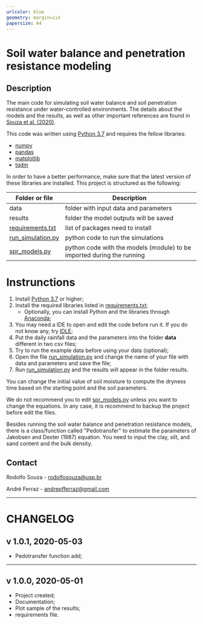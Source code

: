 ```yaml
---
urlcolor: blue
geometry: margin=1in
papersize: A4
---
```


# Soil water balance and penetration resistance modeling


## Description

The main code for simulating soil water balance and soil penetration resistance under water-controlled environments.
The details about the models and the results, as well as other important references are found in [Souza et al. (2020)](https://www.journals.elsevier.com/soil-and-tillage-research).

This code was written using [Python 3.7](https://www.python.org/) and requires the fellow libraries:

- [numpy](https://numpy.org/)
- [pandas](https://pandas.pydata.org/)
- [matplotlib](https://matplotlib.org/)
- [tqdm](https://pypi.org/project/tqdm/)

In order to have a better performance, make sure that the latest version of these libraries are installed.
This project is structured as the following:

|Folder or file                          |Description                                                             |
|----------------------------------------|------------------------------------------------------------------------|
|data                                    | folder with input data and parameters                                  |
|results                                 | folder the model outputs will be saved                                 |
|[requirements.txt](requirements.txt)    | list of packages need to install|
|[run\_simulation.py](run_simulation.py) | python code to run the simulations                                     |
|[spr\_models.py](spr_models.py)         | python code with the models (module) to be imported during the running |


# Instrunctions

1. Install [Python 3.7](https://www.python.org/) or higher;
2. Install the required libraries listed in [requirements.txt](requirements.txt);
    - Optionally, you can install Python and the libraries through [Anaconda](https://www.anaconda.com/products/individual);
3. You may need a IDE to open and edit the code before run it. If you do not know any, try [IDLE](https://www.poftut.com/download-install-and-use-python-idle-editor/);
4. Put the daily rainfall data and the parameters into the folder **data** different in two csv files;
5. Try to run the example data before using your data (optional);
6. Open the file [run_simulation.py](run_simulation.py) and change the name of your file with data and parameters and save the file;
7. Run [run_simulation.py](run_simulation.py) and the results will appear in the folder results.

You can change the initial value of soil moisture to compute the dryness time based on the starting point and the soil parameters.

We do not recommend you to edit [spr_models.py](spr_models.py) unless you want to change the equations.
In any case, it is recommend to backup the project before edit the files.

Besides running the soil water balance and penetration resistance models, there is a class/function called "Pedotransfer" to estimate the parameters of Jakobsen and Dexter (1987) equation.
You need to input the clay, silt, and sand content and the bulk density. 


## Contact

Rodolfo Souza - rodolfosouza@usp.br

André Ferraz - andrepfferraz@gmail.com

---
# CHANGELOG

## v 1.0.1, 2020-05-03
- Pedotransfer function add;


---

## v 1.0.0, 2020-05-01
- Project created;
- Documentation;
- Plot sample of the results;
- requirements file.